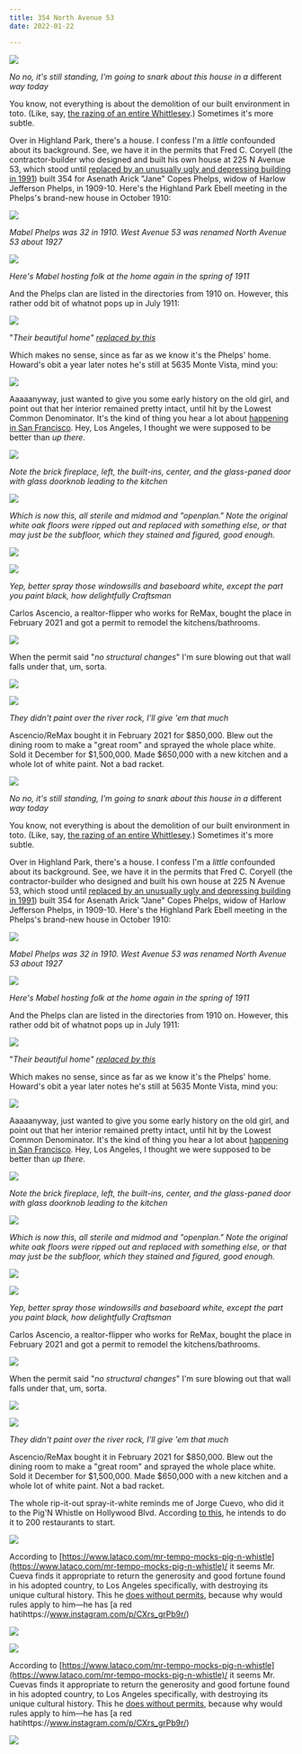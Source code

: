 ```yaml
---
title: 354 North Avenue 53
date: 2022-01-22

---
```

![](/v1643860027/screen-shot-2022-01-12-at-5.18.07-pm_hl7b7y.jpg)

_No no, it's still standing, I'm going to snark about this house in a_ different _way today_

You know, not everything is about the demolition of our built environment in toto. (Like, say, [the razing of an entire Whittlesey](https://www.riplosangeles.com/an-appeal-to-reason-at-1537-south-wilton-pl/).) Sometimes it's more subtle.

Over in Highland Park, there's a house. I confess I'm a _little_ confounded about its background. See, we have it in the permits that Fred C. Coryell (the contractor-builder who designed and built his own house at 225 N Avenue 53, which stood until [replaced by an unusually ugly and depressing building in 1991](https://www.apartments.com/225-north-avenue-53-los-angeles-ca/fdnfb4r/)) built 354 for Asenath Arick "Jane" Copes Phelps, widow of Harlow Jefferson Phelps, in 1909-10. Here's the Highland Park Ebell meeting in the Phelps's brand-new house in October 1910:

![](/images/highland-park-hearal-20-may-1911.jpg)

_Mabel Phelps was 32 in 1910. West Avenue 53 was renamed North Avenue 53 about 1927_

![](/images/highland-park-herald-october-22-1910.jpg)

_Here's Mabel hosting folk at the home again in the spring of 1911_

And the Phelps clan are listed in the directories from 1910 on. However, this rather odd bit of whatnot pops up in July 1911:

![](/images/july-1911.jpg)

"_Their beautiful home"_ [_replaced by this_](https://www.redfin.com/CA/Los-Angeles/5635-Monte-Vista-St-90042/home/7078099)

Which makes no sense, since as far as we know it's the Phelps' home. Howard's obit a year later notes he's still at 5635 Monte Vista, mind you:

![](/images/screen-shot-2021-10-17-at-11.29.30-am.jpg)

Aaaaanyway, just wanted to give you some early history on the old girl, and point out that her interior remained pretty intact, until hit by the Lowest Common Denominator. It's the kind of thing you hear a lot about [happening in San Francisco](https://www.marketwatch.com/story/new-tech-money-is-destroying-the-streets-of-san-francisco-2015-06-08). Hey, Los Angeles, I thought we were supposed to be better than _up there_.

![](/images/89_dw20183874_3_1599248073.jpg)

_Note the brick fireplace, left, the built-ins, center, and the glass-paned door with glass doorknob leading to the kitchen_

![](/images/screen-shot-2022-01-12-at-3.28.58-pm.jpg)

_Which is now this, all sterile and midmod and "openplan." Note the original white oak floors were ripped out and replaced with something else, or that may just be the subfloor, which they stained and figured, good enough._

![](/images/89_dw20183874_4_1599248073.jpg)

![](/images/screen-shot-2022-01-12-at-3.32.24-pm.jpg)

_Yep, better spray those windowsills and baseboard white, except the part you paint black, how delightfully Craftsman_

Carlos Ascencio, a realtor-flipper who works for ReMax, bought the place in February 2021 and got a permit to remodel the kitchens/bathrooms.

![](/images/screen-shot-2022-01-12-at-4.13.37-pm.jpg)

When the permit said "_no structural changes_" I'm sure blowing out that wall falls under that, um, sorta.

![](/images/89_dw20183874_2_1599248073.jpg)

![](/images/screen-shot-2022-01-12-at-4.26.22-pm.jpg)

_They didn't paint over the river rock, I'll give 'em that much_

Ascencio/ReMax bought it in February 2021 for $850,000. Blew out the dining room to make a "great room" and sprayed the whole place white. Sold it December for $1,500,000. Made $650,000 with a new kitchen and a whole lot of white paint. Not a bad racket.

![](/images/screen-shot-2022-01-12-at-5.18.07-pm.jpg)

_No no, it's still standing, I'm going to snark about this house in a_ different _way today_

You know, not everything is about the demolition of our built environment in toto. (Like, say, [the razing of an entire Whittlesey](https://www.riplosangeles.com/an-appeal-to-reason-at-1537-south-wilton-pl/).) Sometimes it's more subtle.

Over in Highland Park, there's a house. I confess I'm a _little_ confounded about its background. See, we have it in the permits that Fred C. Coryell (the contractor-builder who designed and built his own house at 225 N Avenue 53, which stood until [replaced by an unusually ugly and depressing building in 1991](https://www.apartments.com/225-north-avenue-53-los-angeles-ca/fdnfb4r/)) built 354 for Asenath Arick "Jane" Copes Phelps, widow of Harlow Jefferson Phelps, in 1909-10. Here's the Highland Park Ebell meeting in the Phelps's brand-new house in October 1910:

![](/images/highland-park-hearal-20-may-1911.jpg)

_Mabel Phelps was 32 in 1910. West Avenue 53 was renamed North Avenue 53 about 1927_

![](/images/highland-park-herald-october-22-1910.jpg)

_Here's Mabel hosting folk at the home again in the spring of 1911_

And the Phelps clan are listed in the directories from 1910 on. However, this rather odd bit of whatnot pops up in July 1911:

![](/images/july-1911.jpg)

"_Their beautiful home"_ [_replaced by this_](https://www.redfin.com/CA/Los-Angeles/5635-Monte-Vista-St-90042/home/7078099)

Which makes no sense, since as far as we know it's the Phelps' home. Howard's obit a year later notes he's still at 5635 Monte Vista, mind you:

![](/images/screen-shot-2021-10-17-at-11.29.30-am.jpg)

Aaaaanyway, just wanted to give you some early history on the old girl, and point out that her interior remained pretty intact, until hit by the Lowest Common Denominator. It's the kind of thing you hear a lot about [happening in San Francisco](https://www.marketwatch.com/story/new-tech-money-is-destroying-the-streets-of-san-francisco-2015-06-08). Hey, Los Angeles, I thought we were supposed to be better than _up there_.

![](/images/89_dw20183874_3_1599248073.jpg)

_Note the brick fireplace, left, the built-ins, center, and the glass-paned door with glass doorknob leading to the kitchen_

![](/images/screen-shot-2022-01-12-at-3.28.58-pm.jpg)

_Which is now this, all sterile and midmod and "openplan." Note the original white oak floors were ripped out and replaced with something else, or that may just be the subfloor, which they stained and figured, good enough._

![](/images/89_dw20183874_4_1599248073.jpg)

![](/images/screen-shot-2022-01-12-at-3.32.24-pm.jpg)

_Yep, better spray those windowsills and baseboard white, except the part you paint black, how delightfully Craftsman_

Carlos Ascencio, a realtor-flipper who works for ReMax, bought the place in February 2021 and got a permit to remodel the kitchens/bathrooms.

![](/images/screen-shot-2022-01-12-at-4.13.37-pm.jpg)

When the permit said "_no structural changes_" I'm sure blowing out that wall falls under that, um, sorta.

![](/images/89_dw20183874_2_1599248073.jpg)

![](/images/screen-shot-2022-01-12-at-4.26.22-pm.jpg)

_They didn't paint over the river rock, I'll give 'em that much_

Ascencio/ReMax bought it in February 2021 for $850,000. Blew out the dining room to make a "great room" and sprayed the whole place white. Sold it December for $1,500,000. Made $650,000 with a new kitchen and a whole lot of white paint. Not a bad racket.

The whole rip-it-out spray-it-white reminds me of Jorge Cuevo, who did it to the Pig'N Whistle on Hollywood Blvd. According [to this](https://www.instagram.com/p/CWcO1I3poNH/), he intends to do it to 200 restaurants to start.

![](/images/screen-shot-2022-01-13-at-2.42.52-pm.jpg)

According to [https://www.lataco.com/mr-tempo-mocks-pig-n-whistle](https://www.lataco.com/mr-tempo-mocks-pig-n-whistle)/ it seems Mr. Cueva finds it appropriate to return the generosity and good fortune found in his adopted country, to Los Angeles specifically, with destroying its unique cultural history. This he [does without permits](https://www.lataco.com/pig-whistle-destruction-mr-tempo/), because why would rules apply to him—he has \[a red hatihttps://www.instagram.com/p/CXrs_grPb9r/)

![](/images/screen-shot-2022-01-13-at-2.00.43-pm.jpg)

![](/images/screen-shot-2022-01-13-at-2.42.52-pm.jpg)

According to [https://www.lataco.com/mr-tempo-mocks-pig-n-whistle](https://www.lataco.com/mr-tempo-mocks-pig-n-whistle)/ it seems Mr. Cuevas finds it appropriate to return the generosity and good fortune found in his adopted country, to Los Angeles specifically, with destroying its unique cultural history. This he [does without permits](https://www.lataco.com/pig-whistle-destruction-mr-tempo/), because why would rules apply to him—he has \[a red hatihttps://www.instagram.com/p/CXrs_grPb9r/)

![](/images/screen-shot-2022-01-13-at-2.00.43-pm.jpg)